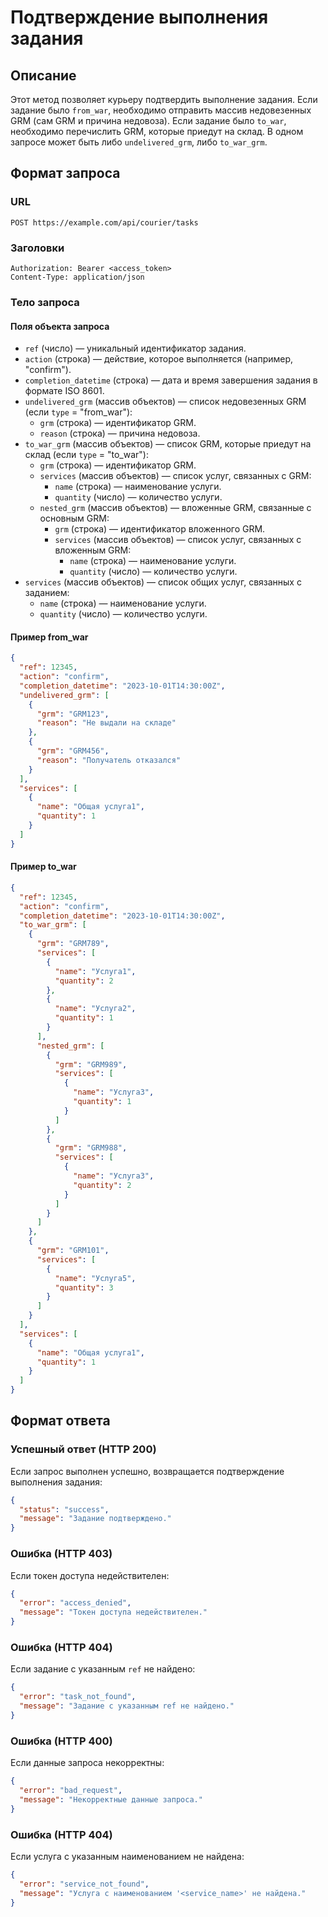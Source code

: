 # Подтверждение выполнения задания

## Описание
Этот метод позволяет курьеру подтвердить выполнение задания. Если задание было `from_war`, необходимо отправить массив недовезенных GRM (сам GRM и причина недовоза). Если задание было `to_war`, необходимо перечислить GRM, которые приедут на склад. В одном запросе может быть либо `undelivered_grm`, либо `to_war_grm`.

## Формат запроса
### URL
```
POST https://example.com/api/courier/tasks
```

### Заголовки
```
Authorization: Bearer <access_token>
Content-Type: application/json
```

### Тело запроса
#### Поля объекта запроса
- `ref` (число) — уникальный идентификатор задания.
- `action` (строка) — действие, которое выполняется (например, "confirm").
- `completion_datetime` (строка) — дата и время завершения задания в формате ISO 8601.
- `undelivered_grm` (массив объектов) — список недовезенных GRM (если `type` = "from_war"):
  - `grm` (строка) — идентификатор GRM.
  - `reason` (строка) — причина недовоза.
- `to_war_grm` (массив объектов) — список GRM, которые приедут на склад (если `type` = "to_war"):
  - `grm` (строка) — идентификатор GRM.
  - `services` (массив объектов) — список услуг, связанных с GRM:
    - `name` (строка) — наименование услуги.
    - `quantity` (число) — количество услуги.
  - `nested_grm` (массив объектов) — вложенные GRM, связанные с основным GRM:
    - `grm` (строка) — идентификатор вложенного GRM.
    - `services` (массив объектов) — список услуг, связанных с вложенным GRM:
      - `name` (строка) — наименование услуги.
      - `quantity` (число) — количество услуги.
- `services` (массив объектов) — список общих услуг, связанных с заданием:
  - `name` (строка) — наименование услуги.
  - `quantity` (число) — количество услуги.

#### Пример from_war
```json
{
  "ref": 12345,
  "action": "confirm",
  "completion_datetime": "2023-10-01T14:30:00Z",
  "undelivered_grm": [
    {
      "grm": "GRM123",
      "reason": "Не выдали на складе"
    },
    {
      "grm": "GRM456",
      "reason": "Получатель отказался"
    }
  ],
  "services": [
    {
      "name": "Общая услуга1",
      "quantity": 1
    }
  ]
}
```

#### Пример to_war
```json
{
  "ref": 12345,
  "action": "confirm",
  "completion_datetime": "2023-10-01T14:30:00Z",
  "to_war_grm": [
    {
      "grm": "GRM789",
      "services": [
        {
          "name": "Услуга1",
          "quantity": 2
        },
        {
          "name": "Услуга2",
          "quantity": 1
        }
      ],
      "nested_grm": [
        {
          "grm": "GRM989",
          "services": [
            {
              "name": "Услуга3",
              "quantity": 1
            }
          ]
        },
        {
          "grm": "GRM988",
          "services": [
            {
              "name": "Услуга3",
              "quantity": 2
            }
          ]
        }
      ]
    },
    {
      "grm": "GRM101",
      "services": [
        {
          "name": "Услуга5",
          "quantity": 3
        }
      ]
    }
  ],
  "services": [
    {
      "name": "Общая услуга1",
      "quantity": 1
    }
  ]
}
```

## Формат ответа
### Успешный ответ (HTTP 200)
Если запрос выполнен успешно, возвращается подтверждение выполнения задания:
```json
{
  "status": "success",
  "message": "Задание подтверждено."
}
```

### Ошибка (HTTP 403)
Если токен доступа недействителен:
```json
{
  "error": "access_denied",
  "message": "Токен доступа недействителен."
}
```

### Ошибка (HTTP 404)
Если задание с указанным `ref` не найдено:
```json
{
  "error": "task_not_found",
  "message": "Задание с указанным ref не найдено."
}
```

### Ошибка (HTTP 400)
Если данные запроса некорректны:
```json
{
  "error": "bad_request",
  "message": "Некорректные данные запроса."
}
```

### Ошибка (HTTP 404)
Если услуга с указанным наименованием не найдена:
```json
{
  "error": "service_not_found",
  "message": "Услуга с наименованием '<service_name>' не найдена."
}
```